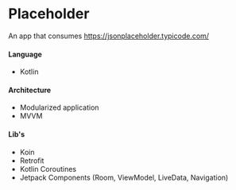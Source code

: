 # Placeholder
An app that consumes https://jsonplaceholder.typicode.com/

#### Language
- Kotlin

#### Architecture
- Modularized application
- MVVM

#### Lib's
- Koin
- Retrofit
- Kotlin Coroutines
- Jetpack Components (Room, ViewModel, LiveData, Navigation)